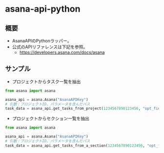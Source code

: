 # asana-api-python

## 概要
- AsanaAPIのPythonラッパー。
- 公式のAPIリファレンスは下記を参照。
  - https://developers.asana.com/docs/asana
## サンプル
- プロジェクトからタスク一覧を抽出

```python
from asana import asana

asana_api = asana.Asana("AsanaAPIKey")
# 引数：プロジェクトID、パラメータを含んだパス
task_data = asana_api.get_tasks_from_project(1234567890123456, "opt_fields=completed,name")
```
- プロジェクトからセクション一覧を抽出

```python
from asana import asana

asana_api = asana.Asana("AsanaAPIKey")
# 引数：プロジェクトID、パラメータを含んだパス
task_data = asana_api.get_tasks_from_a_section(1234567890123456, "opt_fields=name,gid")
```
  